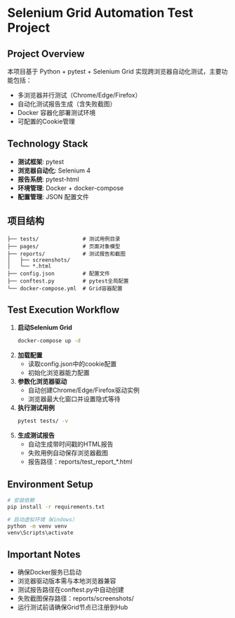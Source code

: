 # Selenium Grid Automation Test Project

## Project Overview
本项目基于 Python + pytest + Selenium Grid 实现跨浏览器自动化测试，主要功能包括：
- 多浏览器并行测试（Chrome/Edge/Firefox）
- 自动化测试报告生成（含失败截图）
- Docker 容器化部署测试环境
- 可配置的Cookie管理

## Technology Stack
- **测试框架**: pytest
- **浏览器自动化**: Selenium 4
- **报告系统**: pytest-html
- **环境管理**: Docker + docker-compose
- **配置管理**: JSON 配置文件

## 项目结构
```
├── tests/              # 测试用例目录
├── pages/              # 页面对象模型
├── reports/            # 测试报告和截图
│   ├── screenshots/
│   └── *.html
├── config.json         # 配置文件
├── conftest.py         # pytest全局配置
└── docker-compose.yml  # Grid容器配置
```

## Test Execution Workflow
1. **启动Selenium Grid**
   ```bash
   docker-compose up -d
   ```
2. **加载配置**
   - 读取config.json中的cookie配置
   - 初始化浏览器能力配置
3. **参数化浏览器驱动**
   - 自动创建Chrome/Edge/Firefox驱动实例
   - 浏览器最大化窗口并设置隐式等待
4. **执行测试用例**
   ```bash
   pytest tests/ -v
   ```
5. **生成测试报告**
   - 自动生成带时间戳的HTML报告
   - 失败用例自动保存浏览器截图
   - 报告路径：reports/test_report_*.html

## Environment Setup
```bash
# 安装依赖
pip install -r requirements.txt

# 启动虚拟环境（Windows）
python -m venv venv
venv\Scripts\activate
```

## Important Notes
- 确保Docker服务已启动
- 浏览器驱动版本需与本地浏览器兼容
- 测试报告路径在conftest.py中自动创建
- 失败截图保存路径：reports/screenshots/
- 运行测试前请确保Grid节点已注册到Hub